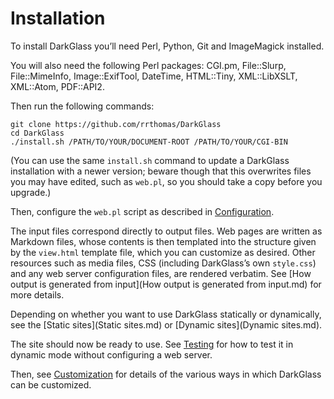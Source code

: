 # Installation

To install DarkGlass you’ll need Perl, Python, Git and ImageMagick
installed.

You will also need the following Perl packages: CGI.pm, File::Slurp, File::MimeInfo, Image::ExifTool, DateTime, HTML::Tiny, XML::LibXSLT, XML::Atom, PDF::API2.

Then run the following commands:

```
git clone https://github.com/rrthomas/DarkGlass
cd DarkGlass
./install.sh /PATH/TO/YOUR/DOCUMENT-ROOT /PATH/TO/YOUR/CGI-BIN
```

(You can use the same `install.sh` command to update a DarkGlass
installation with a newer version; beware though that this overwrites files
you may have edited, such as `web.pl`, so you should take a copy before you
upgrade.)

Then, configure the `web.pl` script as described in [Configuration](Configuration.md).

The input files correspond directly to output files. Web pages are written
as Markdown files, whose contents is then templated into the structure given
by the `view.html` template file, which you can customize as desired. Other
resources such as media files, CSS (including DarkGlass’s own `style.css`)
and any web server configuration files, are rendered verbatim. See [How output is generated from input](How output is generated from input.md) for more details.

Depending on whether you want to use DarkGlass statically or dynamically, see the [Static sites](Static sites.md) or [Dynamic sites](Dynamic sites.md).

The site should now be ready to use. See [Testing](Testing.md) for how to test it in dynamic mode without configuring a web server.

Then, see [Customization](Customization.md) for details of the various ways in which DarkGlass can be customized.
